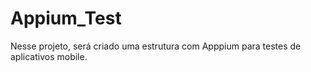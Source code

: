 # Appium_Test
Nesse projeto, será criado uma estrutura com Apppium para testes de aplicativos mobile.
